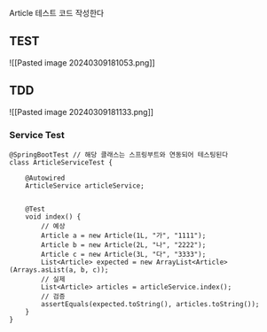 Article 테스트 코드 작성한다

## TEST
![[Pasted image 20240309181053.png]]


## TDD
![[Pasted image 20240309181133.png]]

### Service Test

```
@SpringBootTest // 해당 클래스는 스프링부트와 연동되어 테스팅된다
class ArticleServiceTest {

    @Autowired
    ArticleService articleService;


    @Test
    void index() {
        // 예상
        Article a = new Article(1L, "가", "1111");
        Article b = new Article(2L, "나", "2222");
        Article c = new Article(3L, "다", "3333");
        List<Article> expected = new ArrayList<Article>(Arrays.asList(a, b, c));
        // 실제
        List<Article> articles = articleService.index();
        // 검증
        assertEquals(expected.toString(), articles.toString());
    }
}
```


